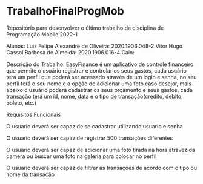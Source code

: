 # TrabalhoFinalProgMob
Repositório para desenvolver o último trabalho da disciplina de Programação Mobile 2022-1

Alunos:
Luiz Felipe Alexandre de Oliveira: 2020.1906.048-2
Vitor Hugo Cassol Barbosa de Almeida: 2020.1906.016-4
Cain:

Descrição do Trabalho:
EasyFinance é um aplicativo de controle financeiro que permite o usuário registrar e controlar os seus gastos, cada usuário terá um perfil que poderá ser acessado através de um login e senha, no seu perfil terá o seu nome e a opção de adicionar uma foto caso desejar, mais abaixo o usuário poderá cadastrar os seus orçamento e  seus gastos, cada transação terá um id, nome, data e o tipo de transação(credito, debito, boleto, etc.)

Requisitos Funcionais

O usuario deverá ser capaz de se cadastrar utilizando usuario e senha

O usuario deverá ser capaz de registrar 500 transações diferentes

O usuario deverá ser capaz de adicionar uma foto tirada na hora atravez da camera ou buscar uma foto na galeria para colocar no perfil

O usuario deverá ser capaz de filtrar as transações de acordo com o tipo ou nome da transação
